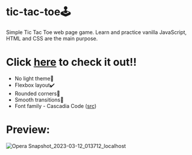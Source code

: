 # tic-tac-toe🕹️
Simple Tic Tac Toe web page game. Learn and practice vanilla JavaScript, HTML and CSS are the main purpose.

# Click [here](https://danish981.github.io/tic-tac-toe/) to check it out‼️
- No light theme🤢
- Flexbox layout✔️
- Rounded corners🤤
- Smooth transitions💯
- Font family - Cascadia Code (<a href="https://github.com/microsoft/cascadia-code" target="_blank">src</a>)

# Preview:


![Opera Snapshot_2023-03-12_013712_localhost](https://user-images.githubusercontent.com/42686972/224510506-1c88cc6f-0023-420b-be00-168412e21793.png)
